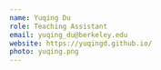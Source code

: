 ```yaml
---
name: Yuqing Du
role: Teaching Assistant
email: yuqing_du@berkeley.edu
website: https://yuqingd.github.io/
photo: yuqing.png
---
```

